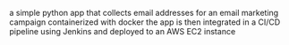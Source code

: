 a simple python app that collects email addresses for an email marketing campaign
containerized with docker
the app is then integrated in a CI/CD pipeline using Jenkins and deployed to an AWS EC2 instance
